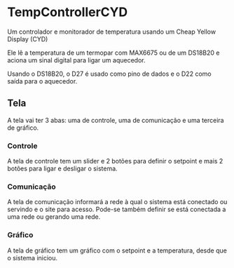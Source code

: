# TempControllerCYD
 Um controlador e monitorador de temperatura usando um Cheap Yellow Display (CYD)

Ele lê a temperatura de um termopar com MAX6675 ou de um DS18B20 e aciona um sinal digital para ligar um aquecedor.

Usando o DS18B20, o D27 é usado como pino de dados e o D22 como saída para o aquecedor.

## Tela
A tela vai ter 3 abas: uma de controle, uma de comunicação e uma terceira de gráfico.

### Controle
A tela de controle tem um slider e 2 botões para definir o setpoint e mais 2 botões para ligar e desligar o sistema.

### Comunicação
A tela de comunicação informará a rede à qual o sistema está conectado ou servindo e o site para acesso. Pode-se também definir se está conectada a uma rede ou gerando uma rede.

### Gráfico
A tela de gráfico tem um gráfico com o setpoint e a temperatura, desde que o sistema iniciou.